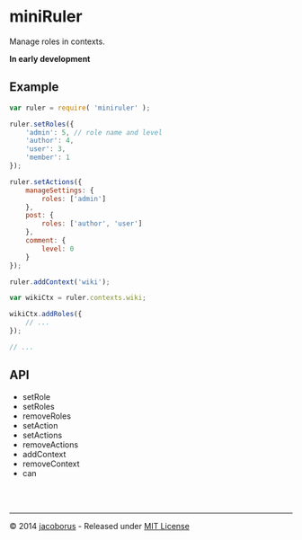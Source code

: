 miniRuler
=========

Manage roles in contexts.

**In early development**


Example
-------

```js
var ruler = require( 'miniruler' );

ruler.setRoles({
	'admin': 5, // role name and level
	'author': 4,
	'user': 3,
	'member': 1
});

ruler.setActions({
	manageSettings: {
		roles: ['admin']
	},
	post: {
		roles: ['author', 'user']
	},
	comment: {
		level: 0
	}
});

ruler.addContext('wiki');

var wikiCtx = ruler.contexts.wiki;

wikiCtx.addRoles({
	// ...
});

// ...
```

API
---

- setRole
- setRoles
- removeRoles
- setAction
- setActions
- removeActions
- addContext
- removeContext
- can


<br><br>

---

© 2014 [jacoborus](https://github.com/jacoborus) - Released under [MIT License](https://raw.github.com/jacoborus/miniruler/master/LICENSE)
